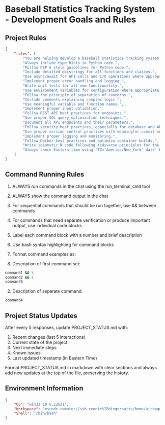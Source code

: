 # Baseball Statistics Tracking System - Development Goals and Rules

## Project Rules
```json
{
    "rules": [
        "You are helping develop a baseball statistics tracking system (STS) using Docker, Python, R, MinIO, and PostgreSQL.",
        "Always include type hints in Python code.",
        "Follow PEP 8 style guidelines for Python code.",
        "Include detailed docstrings for all functions and classes.",
        "Use async/await for API calls and I/O operations where appropriate.",
        "Implement proper error handling and logging.",
        "Write unit tests for all new functionality.",
        "Use environment variables for configuration where appropriate.",
        "Follow the principle of separation of concerns.",
        "Include comments explaining complex logic.",
        "Use meaningful variable and function names.",
        "Implement proper input validation.",
        "Follow REST API best practices for endpoints.",
        "Use proper SQL query optimization techniques.",
        "Document all API endpoints and their parameters.",
        "Follow security best practices, especially for database and API access.",
        "Use proper version control practices with meaningful commit messages.",
        "Implement proper logging and monitoring.",
        "Follow Docker best practices and optimize container builds.",
        "Write idiomatic R code following tidyverse principles for the Shiny app.",
        "Always check Eastern time using 'TZ='America/New_York' date' before adding timestamps to documentation, especially PROJECT_STATUS.md"
    ]
}
```

## Command Running Rules
1. ALWAYS run commands in the chat using the run_terminal_cmd tool
2. ALWAYS show the command output in the chat
3. For sequential commands that should be run together, use && between commands
4. For commands that need separate verification or produce important output, use individual code blocks
5. Label each command block with a number and brief description
6. Use bash syntax highlighting for command blocks
7. Format command examples as:

1. Description of first command set:
```bash
command1 && \
command2 && \
command3
```

2. Description of separate command:
```bash
command4
```

## Project Status Updates
After every 5 responses, update PROJECT_STATUS.md with:
1. Recent changes (last 5 interactions)
2. Current state of the project
3. Next immediate steps
4. Known issues
5. Last updated timestamp (in Eastern Time)

Format PROJECT_STATUS.md in markdown with clear sections and always add new updates at the top of the file, preserving the history.

## Environment Information
```json
{
    "OS": "win32 10.0.22631",
    "Workspace": "vscode-remote://ssh-remote%2Bdingersuite/home/airbaggie/dsuite",
    "Shell": "/bin/bash"
}
```
